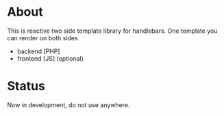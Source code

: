 # About

This is reactive two side template library for handlebars.
One template you can render on both sides
- backend [PHP]
- frontend [JS] (optional)

# Status

Now in development, do not use anywhere.